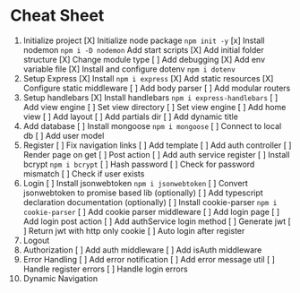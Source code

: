 # Cheat Sheet

1. Initialize project 
   [X] Initialize node package `npm init -y`
   [x] Install nodemon `npm i -D nodemon`
    Add start scripts
   [X] Add initial folder structure
   [X] Change module type
   [ ] Add debugging
   [X] Add env variable file
   [X] Install and configure dotenv `npm i dotenv`
2. Setup Express
   [X] Install `npm i express`
   [X] Add static resources
   [X] Configure static middleware
   [ ] Add body parser
   [ ] Add modular routers
3. Setup handlebars
   [X] Install handlebars `npm i express-handlebars`
   [ ] Add view engine
   [ ] Set view directory
   [ ] Set view engine
   [ ] Add home view
   [ ] Add layout
   [ ] Add partials dir
   [ ] Add dynamic title
4. Add database
   [ ] Install mongoose `npm i mongoose`
   [ ] Connect to local db
   [ ] Add user model
5. Register
   [ ] Fix navigation links
   [ ] Add template
   [ ] Add auth controller
   [ ] Render page on get
   [ ] Post action
   [ ] Add auth service register
   [ ] Install bcrypt `npm i bcrypt`
   [ ] Hash password
   [ ] Check for password mismatch
   [ ] Check if user exists
6. Login
   [ ] Install jsonwebtoken `npm i jsonwebtoken`
   [ ] Convert jsonwebtoken to promise based lib (optionally)
   [ ] Add typescript declaration documentation (optionally)
   [ ] Install cookie-parser `npm i cookie-parser`
   [ ] Add cookie parser middleware
   [ ] Add login page
   [ ] Add login post action
   [ ] Add authService login method
   [ ] Generate jwt
   [ ] Return jwt with http only cookie
   [ ] Auto login after register
7. Logout
8. Authorization
   [ ] Add auth middleware
   [ ] Add isAuth middleware
9. Error Handling
   [ ] Add error notification
   [ ] Add error message util
   [ ] Handle register errors
   [ ] Handle login errors
10. Dynamic Navigation